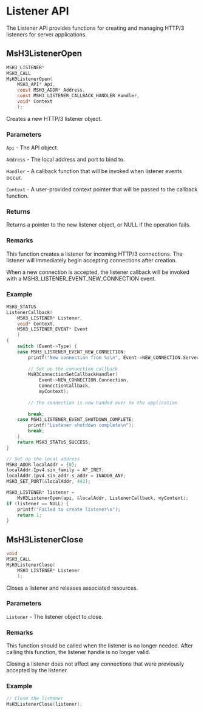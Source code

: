 # Listener API

The Listener API provides functions for creating and managing HTTP/3 listeners for server applications.

## MsH3ListenerOpen

```c
MSH3_LISTENER*
MSH3_CALL
MsH3ListenerOpen(
    MSH3_API* Api,
    const MSH3_ADDR* Address,
    const MSH3_LISTENER_CALLBACK_HANDLER Handler,
    void* Context
    );
```

Creates a new HTTP/3 listener object.

### Parameters

`Api` - The API object.

`Address` - The local address and port to bind to.

`Handler` - A callback function that will be invoked when listener events occur.

`Context` - A user-provided context pointer that will be passed to the callback function.

### Returns

Returns a pointer to the new listener object, or NULL if the operation fails.

### Remarks

This function creates a listener for incoming HTTP/3 connections. The listener will immediately begin accepting connections after creation.

When a new connection is accepted, the listener callback will be invoked with a MSH3_LISTENER_EVENT_NEW_CONNECTION event.

### Example

```c
MSH3_STATUS
ListenerCallback(
    MSH3_LISTENER* Listener,
    void* Context,
    MSH3_LISTENER_EVENT* Event
    )
{
    switch (Event->Type) {
    case MSH3_LISTENER_EVENT_NEW_CONNECTION:
        printf("New connection from %s\n", Event->NEW_CONNECTION.ServerName);
        
        // Set up the connection callback
        MsH3ConnectionSetCallbackHandler(
            Event->NEW_CONNECTION.Connection,
            ConnectionCallback,
            myContext);
        
        // The connection is now handed over to the application
        
        break;
    case MSH3_LISTENER_EVENT_SHUTDOWN_COMPLETE:
        printf("Listener shutdown complete\n");
        break;
    }
    return MSH3_STATUS_SUCCESS;
}

// Set up the local address
MSH3_ADDR localAddr = {0};
localAddr.Ipv4.sin_family = AF_INET;
localAddr.Ipv4.sin_addr.s_addr = INADDR_ANY;
MSH3_SET_PORT(&localAddr, 443);

MSH3_LISTENER* listener = 
    MsH3ListenerOpen(api, &localAddr, ListenerCallback, myContext);
if (listener == NULL) {
    printf("Failed to create listener\n");
    return 1;
}
```

## MsH3ListenerClose

```c
void
MSH3_CALL
MsH3ListenerClose(
    MSH3_LISTENER* Listener
    );
```

Closes a listener and releases associated resources.

### Parameters

`Listener` - The listener object to close.

### Remarks

This function should be called when the listener is no longer needed. After calling this function, the listener handle is no longer valid.

Closing a listener does not affect any connections that were previously accepted by the listener.

### Example

```c
// Close the listener
MsH3ListenerClose(listener);
```
